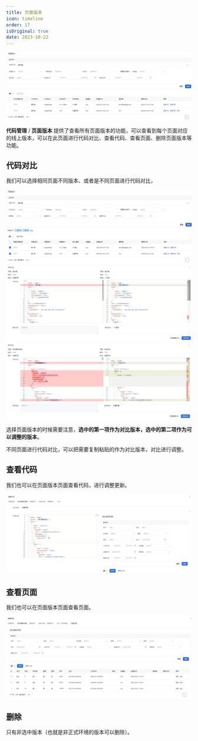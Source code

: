 ```yaml
---
title: 页面版本
icon: timeline
order: 17
isOriginal: true
date: 2023-10-22
---
```


![页面版本](./images/pageVersion/20231022181246.png)

**代码管理** / **页面版本** 提供了查看所有页面版本的功能，可以查看到每个页面对应的线上版本，可以在此页面进行代码对比、查看代码、查看页面、删除页面版本等功能。

## 代码对比

我们可以选择相同页面不同版本、或者是不同页面进行代码对比，

![代码对比](./images/pageVersion/20231022181335.png)
![相同页面不同版本对比](./images/pageVersion/20231022182635.png)
![不同页面进行代码对比](./images/pageVersion/20231022182501.png)

选择页面版本的时候需要注意，**选中的第一项作为对比版本，选中的第二项作为可以调整的版本**。

不同页面进行代码对比，可以把需要复制粘贴的作为对比版本，对比进行调整。

## 查看代码

我们也可以在页面版本页面查看代码，进行调整更新。

![查看代码](./images//pageVersion/20231022181559.png)

## 查看页面

我们也可以在页面版本页面查看页面。

![查看代码](./images//pageVersion/20231022181624.png)

## 删除

只有非选中版本（也就是非正式环境的版本可以删除）。
